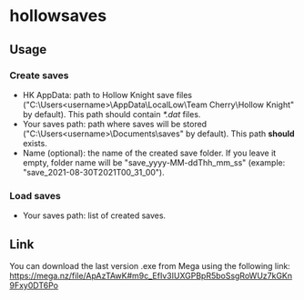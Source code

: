 # hollowsaves
## Usage

### Create saves
* HK AppData: path to Hollow Knight save files ("C:\Users\<username>\AppData\LocalLow\Team Cherry\Hollow Knight" by default). This path should contain *\*.dat* files.
* Your saves path: path where saves will be stored ("C:\Users\<username>\Documents\saves" by default). This path **should** exists.
* Name (optional): the name of the created save folder. If you leave it empty, folder name will be "save_yyyy-MM-ddThh_mm_ss" (example: "save_2021-08-30T2021T00_31_00").

### Load saves
* Your saves path: list of created saves.
  
## Link
You can download the last version .exe from Mega using the following link:
https://mega.nz/file/ApAzTAwK#m9c_EfIv3IUXGPBpR5boSsgRoWUz7kGKn9Fxy0DT6Po
